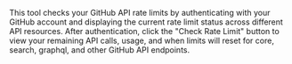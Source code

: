 This tool checks your GitHub API rate limits by authenticating with your GitHub account and displaying the current rate limit status across different API resources. After authentication, click the "Check Rate Limit" button to view your remaining API calls, usage, and when limits will reset for core, search, graphql, and other GitHub API endpoints.
